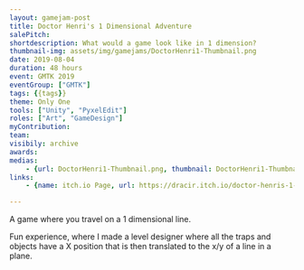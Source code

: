 ```yaml
---
layout: gamejam-post
title: Doctor Henri's 1 Dimensional Adventure
salePitch: 
shortdescription: What would a game look like in 1 dimension?
thumbnail-img: assets/img/gamejams/DoctorHenri1-Thumbnail.png
date: 2019-08-04
duration: 48 hours
event: GMTK 2019
eventGroup: ["GMTK"]
tags: {{tags}}
theme: Only One
tools: ["Unity", "PyxelEdit"]
roles: ["Art", "GameDesign"]
myContribution: 
team: 
visibily: archive
awards: 
medias: 
    - {url: DoctorHenri1-Thumbnail.png, thumbnail: DoctorHenri1-Thumbnail.png, caption: "Title screen."}
links: 
    - {name: itch.io Page, url: https://dracir.itch.io/doctor-henris-1-dimensional-adventure}

---
```

A game where you travel on a 1 dimensional line.

Fun experience, where I made a level designer where all the traps and objects have a X position that is then translated to the x/y of a line in a plane.